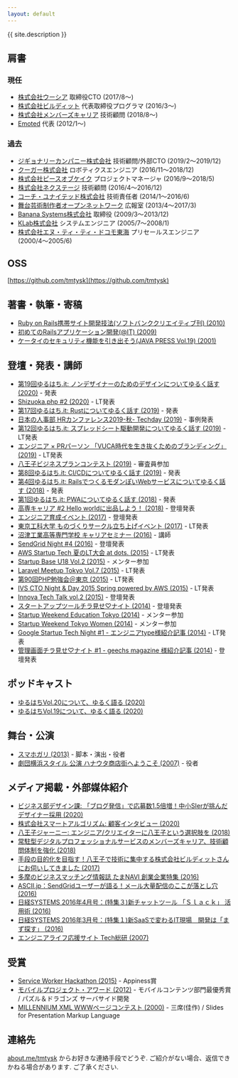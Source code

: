 ```yaml
---
layout: default
---
```


{{ site.description }}

## 肩書

### 現任

* [株式会社ウーシア](https://ousia.me) 取締役CTO (2017/8〜)
* [株式会社ビルディット](https://bldt.jp) 代表取締役プログラマ (2016/3〜)
* [株式会社メンバーズキャリア](https://www.memberscareer.co.jp/) 技術顧問 (2018/8〜)
* [Emoted](http://emoted.in) 代表 (2012/1〜)

### 過去

* [ジギョナリーカンパニー株式会社](http://www.jigyonary.com/) 技術顧問/外部CTO (2019/2〜2019/12)
* [クーガー株式会社](http://www.couger.co.jp/) ロボティクスエンジニア (2016/11〜2018/12)
* [株式会社ピースオブケイク](https://www.pieceofcake.co.jp/) プロジェクトマネージャ (2016/9〜2018/5)
* [株式会社ネクステージ](http://i-nextage.co.jp) 技術顧問 (2016/4〜2016/12)
* [コーチ・ユナイテッド株式会社](http://cunited.jp) 技術責任者 (2014/1〜2016/6)
* [舞台芸術制作者オープンネットワーク](http://onpam.net) 広報室 (2013/4〜2017/3)
* [Banana Systems株式会社](http://banana.systems/) 取締役 (2009/3〜2013/12)
* [KLab株式会社](http://www.klab.com/) システムエンジニア (2005/7〜2008/1)
* [株式会社エヌ・ティ・ティ・ドコモ東海](http://www.nttdocomo.co.jp/) プリセールスエンジニア (2000/4〜2005/6)

## OSS

[https://github.com/tmtysk](https://github.com/tmtysk)

## 著書・執筆・寄稿

* [Ruby on Rails携帯サイト開発技法(ソフトバンククリエイティブ刊) (2010)](http://www.amazon.co.jp/dp/4797358785)
* [初めてのRailsアプリケーション開発(@IT) (2009)](http://www.atmarkit.co.jp/fcoding/articles/3rdrail/01/3rdrail01a.html)
* [ケータイのセキュリティ機能を引き出そう(JAVA PRESS Vol.19) (2001)](http://gihyo.jp/magazine/javapress)

## 登壇・発表・講師

* [第19回ゆるはち.it: ノンデザイナーのためのデザインについてゆるく話す (2020)](https://yuruhachi-it.connpass.com/event/174196/) - 発表
* [Shizuoka.php #2 (2020)](https://shizuokaphp.connpass.com/event/158145/) - LT発表
* [第17回ゆるはち.it: Rustについてゆるく話す (2019)](https://yuruhachi-it.connpass.com/event/158723/) - 発表
* [日本の人事部 HRカンファレンス2019-秋- Techday (2019)](https://jinjibu.jp/hr-conference/report/r201911/report.php?sid=1706) - 事例発表
* [第12回ゆるはち.it: スプレッドシート駆動開発についてゆるく話す (2019)](https://yuruhachi-it.connpass.com/event/137255/) - LT発表
* [エンジニア × PRパーソン 「VUCA時代を生き抜くためのブランディング」 (2019)](https://connpass.com/event/137915/) - LT発表
* [八王子ビジネスプランコンテスト (2019)](https://gp.8kikaku.com/) - 審査員参加
* [第8回ゆるはち.it: CI/CDについてゆるく話す (2019)](https://yuruhachi-it.connpass.com/event/123888/) - 発表
* [第4回ゆるはち.it: RailsでつくるモダンぽいWebサービスについてゆるく話す (2018)](https://yuruhachi-it.connpass.com/event/107596/) - 発表
* [第1回ゆるはち.it: PWAについてゆるく話す (2018)](https://yuruhachi-it.connpass.com/event/96878/) - 発表
* [高専キャリア #2 Hello worldに出品しよう！ (2018)](https://kosen-career.connpass.com/event/83381/) - 登壇発表
* [エンジニア育成イベント (2017)](https://speakerdeck.com/tmtysk/enziniayu-cheng-falsechang-dukuriniguan-surujin-bu-gong-you) - 登壇発表
* [東京工科大学 ものづくりサークル立ち上げイベント (2017)](https://www.facebook.com/builditinc/photos/a.387173854953558.1073741828.353885601615717/495393890798220/) - LT発表
* [沼津工業高等専門学校 キャリアセミナー (2016)](http://medium.com/@yosuketomita/16bc1d361eb) - 講師
* [SendGrid Night #4 (2016)](https://speakerdeck.com/tmtysk/sendgrid-night-number-4-case-study-on-cyta-dot-jp) - 登壇発表
* [AWS Startup Tech 夏のLT大会 at dots. (2015)](http://aws.typepad.com/sajp/2015/09/aws-startup-tech-lt-2015-summuer-at-dots.html) - LT発表
* [Startup Base U18 Vol.2 (2015)](http://startupbase-u18.com/judges/) - メンター参加
* [Laravel Meetup Tokyo Vol.7 (2015)](https://laravel.doorkeeper.jp/events/26085) - LT発表
* [第90回PHP勉強会＠東京 (2015)](https://phpstudy.doorkeeper.jp/events/24912) - LT発表
* [IVS CTO Night & Day 2015 Spring powered by AWS (2015)](http://aws.typepad.com/sajp/2015/06/ivs-cto-night-day-2015-spring-powered-by-aws.html) - LT発表
* [Innova Tech Talk vol.2 (2015)](http://tech.innova-jp.com/event-20150514/) - 登壇発表
* [スタートアップツールチラ見せ♡ナイト (2014)](https://coedo-dev.doorkeeper.jp/events/17922) - 登壇発表
* [Startup Weekend Education Tokyo (2014)](https://swtokyo.doorkeeper.jp/) - メンター参加
* [Startup Weekend Tokyo Women (2014)](https://swtokyo.doorkeeper.jp/) - メンター参加
* [Google Startup Tech Night #1 - エンジニアtype様紹介記事 (2014)](http://engineer.typemag.jp/article/startuptechnight) - LT発表
* [管理画面チラ見せ♡ナイト #1 - geechs magazine 様紹介記事 (2014)](http://geechs-magazine.com/2685) - 登壇発表

## ポッドキャスト

* [ゆるはちVol.20について、ゆるく語る (2020)](https://soundcloud.com/builditinc/vol20)
* [ゆるはちVol.19について、ゆるく語る (2020)](https://soundcloud.com/builditinc/vol19)

## 舞台・公演

* [スマホガリ (2013)](http://emoted.in/post/50909538425/) - 脚本・演出・役者
* [劇団横浜スタイル 公演 ハナウタ商店街へようこそ (2007)](https://www.hamakei.com/headline/2901/) - 役者

## メディア掲載・外部媒体紹介

* [ビジネス部デザイン課: 「ブログ発信」で応募数1.5倍増！中小SIerが挑んだデザイナー採用 (2020)](https://bizdez.vivivit.com/recruitment/280773)
* [株式会社スマートアルゴリズム: 顧客インタビュー (2020)](https://smartalgorithm.co.jp/success/buildit/)
* [八王子ジャーニー: エンジニア/クリエイターに八王子という選択肢を (2018)](https://8dabe.com/2018/12/11/bldt-2/)
* [常駐型デジタルプロフェッショナルサービスのメンバーズキャリア、技術顧問体制を強化 (2018)](https://prtimes.jp/main/html/rd/p/000000001.000036425.html)
* [手段の目的化を目指す！八王子で技術に集中する株式会社ビルディットさんにお伺いしてきました (2017)](http://lantern.builderscon.io/entry/2017/05/22/090000)
* [多摩のビジネスマッチング情報誌 たまNAVI 創業企業特集 (2016)](https://ebook.ebook7.jp/html/tamashin/2841/#8)
* [ASCII.jp：SendGridユーザーが語る！メール大量配信のここが落とし穴 (2016)](http://ascii.jp/elem/000/001/124/1124296/)
* [日経SYSTEMS 2016年4月号：(特集３)新チャットツール 「Ｓｌａｃｋ」 活用術 (2016)](http://ec.nikkeibp.co.jp/item/backno/OS0276.html)
* [日経SYSTEMS 2016年3月号：(特集１)新SaaSで変わるIT現場　開発は「まず探す」 (2016)](http://ec.nikkeibp.co.jp/item/backno/OS0275.html)
* [エンジニアライフ応援サイト Tech総研 (2007)](https://next.rikunabi.com/tech/docs/ct_s03600.jsp?p=001119)

## 受賞

* [Service Worker Hackathon (2015)](https://developers-jp.googleblog.com/2015/03/service-worker.html) - Appiness賞
* [モバイルプロジェクト・アワード (2012)](https://www.mcf.or.jp/mpa/2012/winner/index.htm) - モバイルコンテンツ部門最優秀賞 / パズル＆ドラゴンズ サーバサイド開発
* [MILLENNIUM XML WWWページコンテスト (2000)](http://www.xml.gr.jp/event/2000contest/contest.html) - 三席(佳作) / Slides for Presentation Markup Language

## 連絡先

[about.me/tmtysk](https://about.me/tmtysk) からお好きな連絡手段でどうぞ. ご紹介がない場合、返信できかねる場合があります. ご了承ください.

